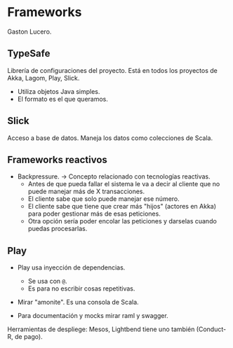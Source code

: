# Frameworks

Gaston Lucero.

## TypeSafe

Librería de configuraciones del proyecto. 
Está en todos los proyectos de Akka, Lagom, Play, Slick.

* Utiliza objetos Java simples.
* El formato es el que queramos.



## Slick

Acceso a base de datos.
Maneja los datos como colecciones de Scala. 

## Frameworks reactivos

* Backpressure. -> Concepto relacionado con tecnologías reactivas. 
  * Antes de que pueda fallar el sistema le va a decir al cliente que no puede manejar más de X transacciones. 
  * El cliente sabe que solo puede manejar ese número. 
  * El cliente sabe que tiene que crear más "hijos" (actores en Akka) para poder gestionar más de esas peticiones. 
  * Otra opción sería poder encolar las peticiones y darselas cuando puedas procesarlas. 


## Play

* Play usa inyección de dependencias.
  * Se usa con `@`.
  * Es para no escribir cosas repetitivas.
  

* Mirar "amonite". Es una consola de Scala. 

* Para documentación y mocks mirar raml y swagger. 

Herramientas de despliege: Mesos, Lightbend tiene uno también (Conduct-R, de pago).


